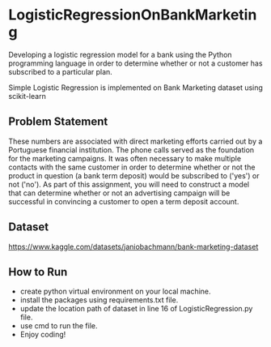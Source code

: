 # LogisticRegressionOnBankMarketing
Developing a logistic regression model for a bank using the Python programming language in order to determine whether or not a customer has subscribed to a particular plan.

Simple Logistic Regression is implemented on Bank Marketing dataset using scikit-learn

## Problem Statement
These numbers are associated with direct marketing efforts carried out by a Portuguese financial institution. The phone calls served as the foundation for the marketing campaigns. It was often necessary to make multiple contacts with the same customer in order to determine whether or not the product in question (a bank term deposit) would be subscribed to ('yes') or not ('no'). As part of this assignment, you will need to construct a model that can determine whether or not an advertising campaign will be successful in convincing a customer to open a term deposit account.

## Dataset
https://www.kaggle.com/datasets/janiobachmann/bank-marketing-dataset

## How to Run
- create python virtual environment on your local machine.
- install the packages using requirements.txt file.
- update the location path of dataset in line 16 of LogisticRegression.py file.
- use cmd to run the file.
- Enjoy coding!

